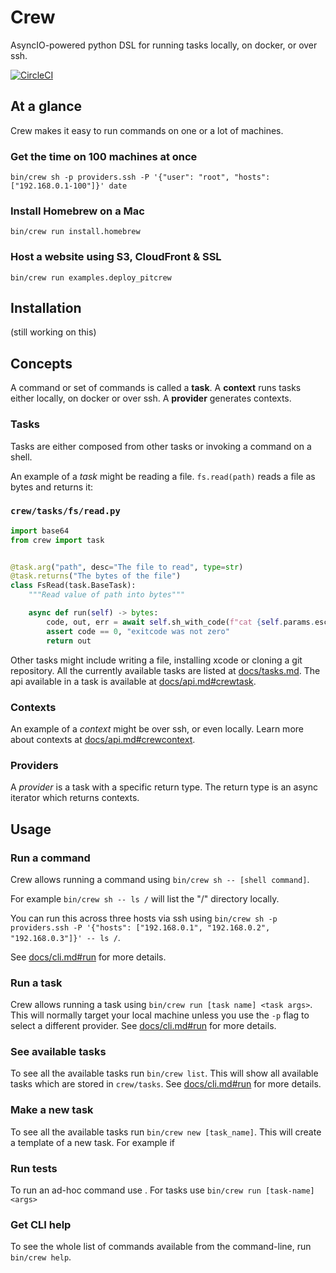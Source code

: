 # Crew

AsyncIO-powered python DSL for running tasks locally, on docker, or over ssh.

[![CircleCI](https://circleci.com/gh/joshbuddy/crew.svg?style=svg)](https://circleci.com/gh/joshbuddy/crew)

## At a glance

Crew makes it easy to run commands on one or a lot of machines.

### Get the time on 100 machines at once

`bin/crew sh -p providers.ssh -P '{"user": "root", "hosts": ["192.168.0.1-100"]}' date`

### Install Homebrew on a Mac

`bin/crew run install.homebrew`

### Host a website using S3, CloudFront & SSL

`bin/crew run examples.deploy_pitcrew`

## Installation

(still working on this)

## Concepts

A command or set of commands is called a **task**. A **context** runs tasks either locally, on docker or over ssh.
A **provider** generates contexts.

### Tasks

Tasks are either composed from other tasks or invoking a command on a shell.

An example of a *task* might be reading a file. `fs.read(path)` reads a file as bytes and returns it:

### `crew/tasks/fs/read.py`

```python
import base64
from crew import task


@task.arg("path", desc="The file to read", type=str)
@task.returns("The bytes of the file")
class FsRead(task.BaseTask):
    """Read value of path into bytes"""

    async def run(self) -> bytes:
        code, out, err = await self.sh_with_code(f"cat {self.params.esc_path}")
        assert code == 0, "exitcode was not zero"
        return out

```

Other tasks might include writing a file, installing xcode or cloning a git repository. All the currently available
tasks are listed at [docs/tasks.md](docs/tasks.md). The api available in a task is available at [docs/api.md#crewtask](docs/api.md#crewtask).

### Contexts

An example of a *context* might be over ssh, or even locally. Learn more about contexts at [docs/api.md#crewcontext](docs/api.md#crewcontext).

### Providers

A *provider* is a task with a specific return type. The return type is an async iterator which returns contexts.

## Usage

### Run a command

Crew allows running a command using `bin/crew sh -- [shell command]`.

For example `bin/crew sh -- ls /` will list the "/" directory locally.

You can run this across three hosts via ssh using `bin/crew sh -p providers.ssh -P '{"hosts": ["192.168.0.1", "192.168.0.2", "192.168.0.3"]}' -- ls /`.

See [docs/cli.md#run](docs/cli.md#sh) for more details.

### Run a task

Crew allows running a task using `bin/crew run [task name] <task args>`. This will normally target your local machine unless you use the `-p` flag to select a different provider. See [docs/cli.md#run](docs/cli.md#run) for more details.

### See available tasks

To see all the available tasks run `bin/crew list`. This will show all available tasks which are stored in `crew/tasks`. See [docs/cli.md#run](docs/cli.md#list) for more details.

### Make a new task

To see all the available tasks run `bin/crew new [task_name]`. This will create a template of a new task. For example if

### Run tests

To run an ad-hoc command use . For tasks use `bin/crew run [task-name] <args>`

### Get CLI help

To see the whole list of commands available from the command-line, run `bin/crew help`.
